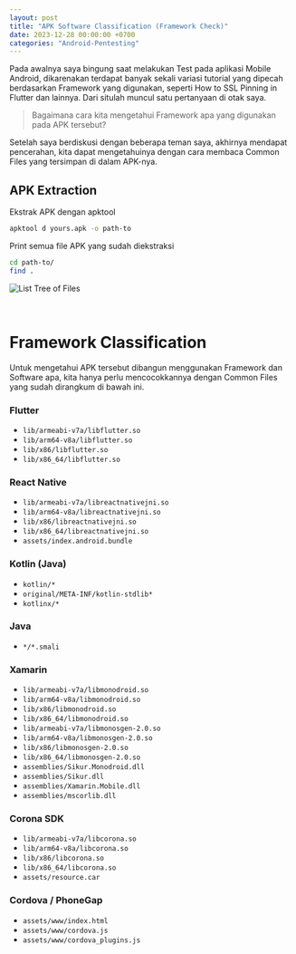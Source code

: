 ```yaml
---
layout: post
title: "APK Software Classification (Framework Check)"
date: 2023-12-28 00:00:00 +0700
categories: "Android-Pentesting"
---
```


Pada awalnya saya bingung saat melakukan Test pada aplikasi Mobile Android, dikarenakan terdapat banyak sekali variasi tutorial yang dipecah berdasarkan Framework yang digunakan, seperti How to SSL Pinning in Flutter dan lainnya. Dari situlah muncul satu pertanyaan di otak saya.

> Bagaimana cara kita mengetahui Framework apa yang digunakan pada APK tersebut?

Setelah saya berdiskusi dengan beberapa teman saya, akhirnya mendapat pencerahan, kita dapat mengetahuinya dengan cara membaca Common Files yang tersimpan di dalam APK-nya.

## APK Extraction

Ekstrak APK dengan apktool
```sh
apktool d yours.apk -o path-to
```

Print semua file APK yang sudah diekstraksi
```sh
cd path-to/
find .
```

![List Tree of Files](https://github.com/xchopath/www.novr.one/assets/44427665/f42358f6-60e7-445a-af63-4aca75eafd9a)

<br/>

# Framework Classification

Untuk mengetahui APK tersebut dibangun menggunakan Framework dan Software apa, kita hanya perlu mencocokkannya dengan Common Files yang sudah dirangkum di bawah ini.

### Flutter
- `lib/armeabi-v7a/libflutter.so`
- `lib/arm64-v8a/libflutter.so`
- `lib/x86/libflutter.so`
- `lib/x86_64/libflutter.so`

### React Native
- `lib/armeabi-v7a/libreactnativejni.so`
- `lib/arm64-v8a/libreactnativejni.so`
- `lib/x86/libreactnativejni.so`
- `lib/x86_64/libreactnativejni.so`
- `assets/index.android.bundle`

### Kotlin (Java)
- `kotlin/*`
- `original/META-INF/kotlin-stdlib*`
- `kotlinx/*`

### Java
- `*/*.smali`

### Xamarin
- `lib/armeabi-v7a/libmonodroid.so`
- `lib/arm64-v8a/libmonodroid.so`
- `lib/x86/libmonodroid.so`
- `lib/x86_64/libmonodroid.so`
- `lib/armeabi-v7a/libmonosgen-2.0.so`
- `lib/arm64-v8a/libmonosgen-2.0.so`
- `lib/x86/libmonosgen-2.0.so`
- `lib/x86_64/libmonosgen-2.0.so`
- `assemblies/Sikur.Monodroid.dll`
- `assemblies/Sikur.dll`
- `assemblies/Xamarin.Mobile.dll`
- `assemblies/mscorlib.dll`

### Corona SDK
- `lib/armeabi-v7a/libcorona.so`
- `lib/arm64-v8a/libcorona.so`
- `lib/x86/libcorona.so`
- `lib/x86_64/libcorona.so`
- `assets/resource.car`

### Cordova / PhoneGap
- `assets/www/index.html`
- `assets/www/cordova.js`
- `assets/www/cordova_plugins.js`
